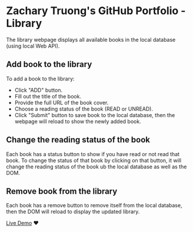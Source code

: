 # Zachary Truong's GitHub Portfolio - Library

The library webpage displays all available books in the local database (using local Web API).

## Add book to the library

To add a book to the library:

- Click "ADD" button.
- Fill out the title of the book.
- Provide the full URL of the book cover.
- Choose a reading status of the book (READ or UNREAD).
- Click "Submit" button to save book to the local database, then the webpage will reload to show the newly added book.

## Change the reading status of the book

Each book has a status button to show if you have read or not read that book. To change the status of that book by clicking on that button, it will change the reading status of the book ub the local database as well as the DOM.

## Remove book from the library

Each book has a remove button to remove itself from the local database, then the DOM will reload to display the updated library.

[Live Demo](https://zacharytruong.github.io/library/) ❤️